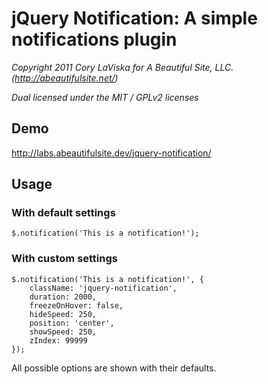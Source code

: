 # jQuery Notification: A simple notifications plugin

_Copyright 2011 Cory LaViska for A Beautiful Site, LLC. (http://abeautifulsite.net/)_

_Dual licensed under the MIT / GPLv2 licenses_


## Demo

http://labs.abeautifulsite.dev/jquery-notification/


## Usage
	
### With default settings

	$.notification('This is a notification!');

### With custom settings

	$.notification('This is a notification!', {
		className: 'jquery-notification',
		duration: 2000,
		freezeOnHover: false,
		hideSpeed: 250,
		position: 'center',
		showSpeed: 250,
		zIndex: 99999
	});

All possible options are shown with their defaults.